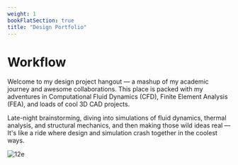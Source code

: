 ```yaml
---
weight: 1
bookFlatSection: true
title: "Design Portfolio"
---
```


# **Workflow**

Welcome to my design project hangout — a mashup of my academic journey and awesome collaborations. This place is packed with my adventures in Computational Fluid Dynamics (CFD), Finite Element Analysis (FEA), and loads of cool 3D CAD projects.

Late-night brainstorming, diving into simulations of fluid dynamics, thermal analysis, and structural mechanics, and then making those wild ideas real — It's like a ride where design and simulation crash together in the coolest ways.

![12e](https://wallpapercave.com/dwp1x/wp9380795.png)


